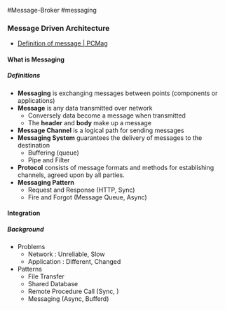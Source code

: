 #Message-Broker #messaging

### Message Driven Architecture

* [Definition of message | PCMag](https://www.pcmag.com/encyclopedia/term/message)

#### What is Messaging
##### Definitions
* **Messaging** is exchanging messages between points (components or applications)
* **Message** is any data transmitted over network
	* Conversely data become a message when transmitted
	* The **header** and **body** make up a message
* **Message Channel** is a logical path for sending messages
* **Messaging System** guarantees the delivery of messages to the destination
	* Buffering (queue)
	* Pipe and Filter
* **Protocol** consists of message formats and methods for establishing channels, agreed upon by all parties.
* **Messaging Pattern**
	* Request and Response (HTTP, Sync)
	* Fire and Forgot (Message Queue, Async)
#### Integration
##### Background
* Problems
	* Network : Unreliable, Slow
	* Application : Different, Changed
* Patterns
	* File Transfer
	* Shared Database
	* Remote Procedure Call (Sync, )
	* Messaging (Async, Bufferd)